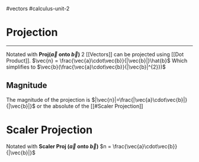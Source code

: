 #vectors 
#calculus-unit-2 
# Projection
---
Notated with **$\text{Proj}(\vec{a} \text{ onto } \vec{b})$**
2 [[Vectors]] can be projected using [[Dot Product]].
$\vec{n} = \frac{\vec{a}\cdot\vec{b}}{|\vec{b}|}\hat{b}$
Which simplifies to $\vec{b}(\frac{\vec{a}\cdot\vec{b}}{|\vec{b}|^{2}})$
## Magnitude
The magnitude of the projection is $|\vec{n}|=\frac{|\vec{a}\cdot\vec{b}|}{|\vec{b}|}$ or the absolute of the [[#Scaler Projection]]
# Scaler Projection
Notated with **$\text{Scaler Proj }(\vec{a} \text{ onto } \vec{b})$**
$n = \frac{\vec{a}\cdot\vec{b}}{|\vec{b}|}$ 